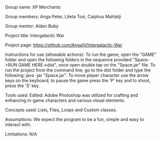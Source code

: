 Group name: XP Merchants

Group members: Anga Peter, Liteta Tosi, Caiphus Mahlatji

Group mentor: Alden Boby

Project title: Intergalactic War

Project page: https://github.com/AngaIV/Intergalactic-War

Instructions for use (allowable actions): To run the game, open the "GAME" folder and open the following folders in the sequence provided "Space->RUN GAME HERE->dist", once open double tap on the "Space.jar" file. To run the project from the command line, go to the dist folder and type the following: java -jar "Space.jar". To move player character use the arrow keys on the keyboard, to pause the game press the 'P' key and to shoot, press the 'S' key.

Tools used: Edited: Adobe Photoshop was utilized for crafting and enhancing in-game characters and various visual elements.

Concepts used: Lists, Files, Loops and Custom classes.

Assumptions: We expect the program to be a fun, simple and easy to interact with.

Limitations: N/A
